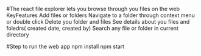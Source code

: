 #The react file explorer lets you browse through you files on the web
    KeyFeatures
        Add files or folders
        Navigate to a folder through context menu or double click
        Delete you folder and files
        See details about you files and foledrs( created date, created by)
        Search any file or folder in current directory

#Step to run the web app
    npm install
    npm start

